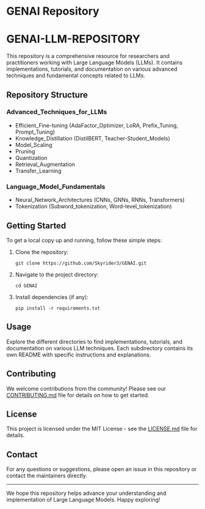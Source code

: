 # GENAI Repository
# GENAI-LLM-REPOSITORY

This repository is a comprehensive resource for researchers and practitioners working with Large Language Models (LLMs). It contains implementations, tutorials, and documentation on various advanced techniques and fundamental concepts related to LLMs.

## Repository Structure

### Advanced_Techniques_for_LLMs
- Efficient_Fine-tuning (AdaFactor_Optimizer, LoRA, Prefix_Tuning, Prompt_Tuning)
- Knowledge_Distillation (DistilBERT, Teacher-Student_Models)
- Model_Scaling
- Pruning
- Quantization
- Retrieval_Augmentation
- Transfer_Learning

### Language_Model_Fundamentals
- Neural_Network_Architectures (CNNs, GNNs, RNNs, Transformers)
- Tokenization (Subword_tokenization, Word-level_tokenization)

## Getting Started

To get a local copy up and running, follow these simple steps:

1. Clone the repository:
   ```
   git clone https://github.com/Skyrider3/GENAI.git
   ```

2. Navigate to the project directory:
   ```
   cd GENAI
   ```

3. Install dependencies (if any):
   ```
   pip install -r requirements.txt
   ```

## Usage

Explore the different directories to find implementations, tutorials, and documentation on various LLM techniques. Each subdirectory contains its own README with specific instructions and explanations.

## Contributing

We welcome contributions from the community! Please see our [CONTRIBUTING.md](CONTRIBUTING.md) file for details on how to get started.

## License

This project is licensed under the MIT License - see the [LICENSE.md](LICENSE.md) file for details.

## Contact

For any questions or suggestions, please open an issue in this repository or contact the maintainers directly.

---

We hope this repository helps advance your understanding and implementation of Large Language Models. Happy exploring!